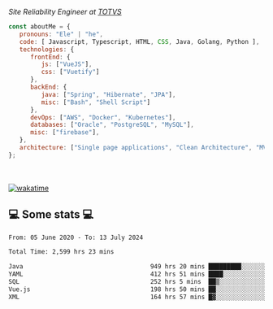<p><em>Site Reliability Engineer at <a href="https://www.totvs.com/">TOTVS</a></br>
</em></p>


```javascript
const aboutMe = {
   pronouns: "Ele" | "he",
   code: [ Javascript, Typescript, HTML, CSS, Java, Golang, Python ],
   technologies: {
      frontEnd: {
         js: ["VueJS"],
         css: ["Vuetify"]
      },
      backEnd: {
         java: ["Spring", "Hibernate", "JPA"],
         misc: ["Bash", "Shell Script"]
      },
      devOps: ["AWS", "Docker", "Kubernetes"],
      databases: ["Oracle", "PostgreSQL", "MySQL"],
      misc: ["firebase"],
   },
   architecture: ["Single page applications", "Clean Architecture", "MVC", "Microservices"],
};
```
</br></br>
[![wakatime](https://wakatime.com/badge/user/a3a8ed06-d304-4d6b-bc86-4adc418cdea7.svg)](https://wakatime.com/@a3a8ed06-d304-4d6b-bc86-4adc418cdea7)
<h2>💻 Some stats 💻</h2>

<!--START_SECTION:waka-->

```txt
From: 05 June 2020 - To: 13 July 2024

Total Time: 2,599 hrs 23 mins

Java                                   949 hrs 20 mins █████████░░░░░░░░░░░░░░░░   36.52 %
YAML                                   412 hrs 51 mins ████░░░░░░░░░░░░░░░░░░░░░   15.88 %
SQL                                    252 hrs 5 mins  ██▒░░░░░░░░░░░░░░░░░░░░░░   09.70 %
Vue.js                                 198 hrs 50 mins ██░░░░░░░░░░░░░░░░░░░░░░░   07.65 %
XML                                    164 hrs 57 mins █▓░░░░░░░░░░░░░░░░░░░░░░░   06.35 %
```

<!--END_SECTION:waka-->
